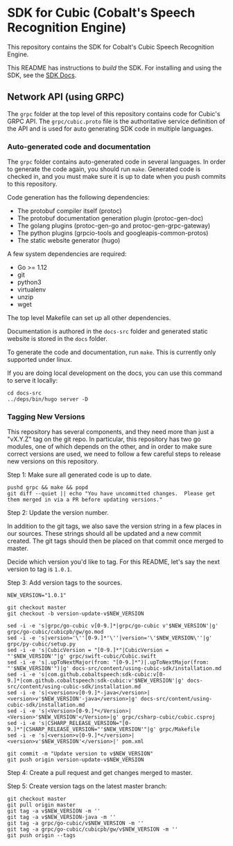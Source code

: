 # SDK for Cubic (Cobalt's Speech Recognition Engine)

This repository contains the SDK for Cobalt's Cubic Speech Recognition Engine.

This README has instructions to _build_ the SDK.  For installing and using the
SDK, see the [SDK Docs](https://cobaltspeech.github.io/sdk-cubic).

## Network API (using GRPC)

The `grpc` folder at the top level of this repository contains code for Cubic's
GRPC API.  The `grpc/cubic.proto` file is the authoritative service definition of
the API and is used for auto generating SDK code in multiple languages.

### Auto-generated code and documentation

The `grpc` folder contains auto-generated code in several languages.  In order
to generate the code again, you should run `make`.  Generated code is checked
in, and you must make sure it is up to date when you push commits to this
repository.

Code generation has the following dependencies:
  - The protobuf compiler itself (protoc)
  - The protobuf documentation generation plugin (protoc-gen-doc)
  - The golang plugins (protoc-gen-go and protoc-gen-grpc-gateway)
  - The python plugins (grpcio-tools and googleapis-common-protos)
  - The static website generator (hugo)

A few system dependencies are required:
  - Go >= 1.12
  - git
  - python3
  - virtualenv
  - unzip
  - wget

The top level Makefile can set up all other dependencies.

Documentation is authored in the `docs-src` folder and generated static website
is stored in the `docs` folder.

To generate the code and documentation, run `make`.  This is currently only
supported under linux.

If you are doing local development on the docs, you can use this command to
serve it locally:

```
cd docs-src
../deps/bin/hugo server -D
```

### Tagging New Versions

This repository has several components, and they need more than just a "vX.Y.Z"
tag on the git repo.  In particular, this repository has two go modules, one of
which depends on the other, and in order to make sure correct versions are used,
we need to follow a few careful steps to release new versions on this
repository.

Step 1: Make sure all generated code is up to date.

```
pushd grpc && make && popd
git diff --quiet || echo "You have uncommitted changes.  Please get them merged in via a PR before updating versions."
```

Step 2: Update the version number.

In addition to the git tags, we also save the version string in a few places in
our sources.  These strings should all be updated and a new commit created.  The
git tags should then be placed on that commit once merged to master.

Decide which version you'd like to tag. For this README, let's say the next
version to tag is `1.0.1`.

Step 3: Add version tags to the sources.

```
NEW_VERSION="1.0.1"

git checkout master
git checkout -b version-update-v$NEW_VERSION

sed -i -e 's|grpc/go-cubic v[0-9.]*|grpc/go-cubic v'$NEW_VERSION'|g' grpc/go-cubic/cubicpb/gw/go.mod
sed -i -e 's|version='\''[0-9.]*'\''|version='\'$NEW_VERSION\''|g' grpc/py-cubic/setup.py
sed -i -e 's|CubicVersion = "[0-9.]*"|CubicVersion = "'$NEW_VERSION'"|g' grpc/swift-cubic/Cubic.swift
sed -i -e 's|.upToNextMajor(from: "[0-9.]*")|.upToNextMajor(from: "'$NEW_VERSION'")|g' docs-src/content/using-cubic-sdk/installation.md
sed -i -e 's|com.github.cobaltspeech:sdk-cubic:v[0-9.]*|com.github.cobaltspeech:sdk-cubic:v'$NEW_VERSION'|g' docs-src/content/using-cubic-sdk/installation.md
sed -i -e 's|<version>v[0-9.]*-java</version>|<version>v'$NEW_VERSION'-java</version>|g' docs-src/content/using-cubic-sdk/installation.md
sed -i -e 's|<Version>[0-9.]*</Version>|<Version>'$NEW_VERSION'</Version>|g' grpc/csharp-cubic/cubic.csproj
sed -i -e 's|CSHARP_RELEASE_VERSION="[0-9.]*"|CSHARP_RELEASE_VERSION="'$NEW_VERSION'"|g' grpc/Makefile
sed -i -e 's|<version>v[0-9.]*</version>|<version>v'$NEW_VERSION'</version>|' pom.xml

git commit -m "Update version to v$NEW_VERSION"
git push origin version-update-v$NEW_VERSION
```

Step 4: Create a pull request and get changes merged to master.

Step 5: Create version tags on the latest master branch:

```
git checkout master
git pull origin master
git tag -a v$NEW_VERSION -m ''
git tag -a v$NEW_VERSION-java -m ''
git tag -a grpc/go-cubic/v$NEW_VERSION -m ''
git tag -a grpc/go-cubic/cubicpb/gw/v$NEW_VERSION -m ''
git push origin --tags
```
